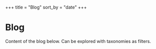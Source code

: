 +++
title = "Blog"
sort_by = "date"
+++

# Blog

Content of the blog below. Can be explored with taxonomies as filters.